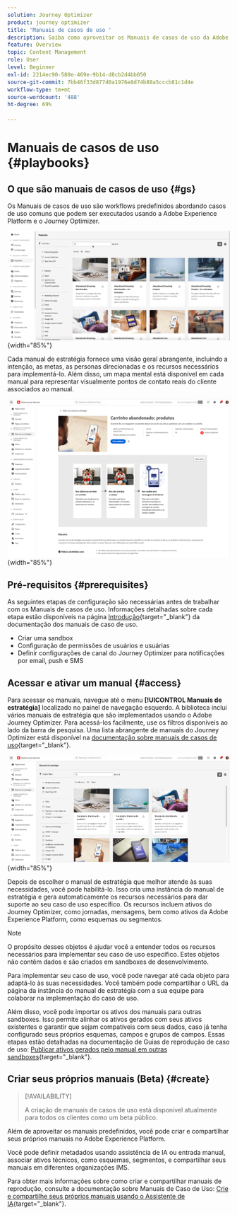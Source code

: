 ```yaml
---
solution: Journey Optimizer
product: journey optimizer
title: 'Manuais de casos de uso '
description: Saiba como aproveitar os Manuais de casos de uso da Adobe Experience Platform com o Adobe Journey Optimizer.
feature: Overview
topic: Content Management
role: User
level: Beginner
exl-id: 2214ec90-580e-469e-9b14-d8cb2d4bb050
source-git-commit: 7bb46f33d877d0a1976e8d74b88a5cccb81c1d4e
workflow-type: tm+mt
source-wordcount: '488'
ht-degree: 69%

---
```


# Manuais de casos de uso  {#playbooks}

## O que são manuais de casos de uso {#gs}

Os Manuais de casos de uso são workflows predefinidos abordando casos de uso comuns que podem ser executados usando a Adobe Experience Platform e o Journey Optimizer.

![imagem animada exibindo Manuais de casos de uso](../rn/assets/do-not-localize/playbooks.gif){width="85%"}

Cada manual de estratégia fornece uma visão geral abrangente, incluindo a intenção, as metas, as personas direcionadas e os recursos necessários para implementá-lo. Além disso, um mapa mental está disponível em cada manual para representar visualmente pontos de contato reais do cliente associados ao manual.

![Manual de estratégia do carrinho abandonado mostrado na exibição de manuais de estratégia de descoberta](assets/playbooks-detail.png){width="85%"}

## Pré-requisitos {#prerequisites}

As seguintes etapas de configuração são necessárias antes de trabalhar com os Manuais de casos de uso. Informações detalhadas sobre cada etapa estão disponíveis na página [Introdução](https://experienceleague.adobe.com/docs/experience-platform/use-case-playbooks/playbooks/get-started.html?lang=pt-BR){target="_blank"} da documentação dos manuais de caso de uso.

* Criar uma sandbox
* Configuração de permissões de usuários e usuárias
* Definir configurações de canal do Journey Optimizer para notificações por email, push e SMS

## Acessar e ativar um manual {#access}

Para acessar os manuais, navegue até o menu **[!UICONTROL Manuais de estratégia]** localizado no painel de navegação esquerdo. A biblioteca inclui vários manuais de estratégia que são implementados usando o Adobe Journey Optimizer. Para acessá-los facilmente, use os filtros disponíveis ao lado da barra de pesquisa. Uma lista abrangente de manuais do Journey Optimizer está disponível na [documentação sobre manuais de casos de uso](https://experienceleague.adobe.com/docs/experience-platform/use-case-playbooks/playbooks/playbooks-list.html?lang=pt-BR){target="_blank"}.

![Lista de manuais de estratégia com o painel de filtros aberto](assets/playbooks-filter.png){width="85%"}

Depois de escolher o manual de estratégia que melhor atende às suas necessidades, você pode habilitá-lo. Isso cria uma instância do manual de estratégia e gera automaticamente os recursos necessários para dar suporte ao seu caso de uso específico. Os recursos incluem ativos do Journey Optimizer, como jornadas, mensagens, bem como ativos da Adobe Experience Platform, como esquemas ou segmentos.

>[!NOTE]
>
>O propósito desses objetos é ajudar você a entender todos os recursos necessários para implementar seu caso de uso específico. Estes objetos não contêm dados e são criados em sandboxes de desenvolvimento. 

Para implementar seu caso de uso, você pode navegar até cada objeto para adaptá-lo às suas necessidades. Você também pode compartilhar o URL da página da instância do manual de estratégia com a sua equipe para colaborar na implementação do caso de uso.

Além disso, você pode importar os ativos dos manuais para outras sandboxes. Isso permite alinhar os ativos gerados com seus ativos existentes e garantir que sejam compatíveis com seus dados, caso já tenha configurado seus próprios esquemas, campos e grupos de campos. Essas etapas estão detalhadas na documentação de Guias de reprodução de caso de uso: [Publicar ativos gerados pelo manual em outras sandboxes](https://experienceleague.adobe.com/docs/experience-platform/use-case-playbooks/playbooks/data-awareness.html?lang=pt-BR){target="_blank"}.

## Criar seus próprios manuais (Beta) {#create}

>[!AVAILABILITY]
>
>A criação de manuais de casos de uso está disponível atualmente para todos os clientes como um beta público.

Além de aproveitar os manuais predefinidos, você pode criar e compartilhar seus próprios manuais no Adobe Experience Platform.

Você pode definir metadados usando assistência de IA ou entrada manual, associar ativos técnicos, como esquemas, segmentos, e compartilhar seus manuais em diferentes organizações IMS.

Para obter mais informações sobre como criar e compartilhar manuais de reprodução, consulte a documentação sobre Manuais de Caso de Uso: [Crie e compartilhe seus próprios manuais usando o Assistente de IA](https://experienceleague.adobe.com/docs/experience-platform/use-case-playbooks/playbooks/author.html?lang=en#sharing-playbooks-sandboxes){target="_blank"}.
